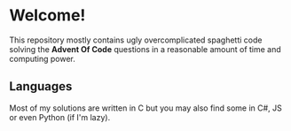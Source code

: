 # Welcome!

This repository mostly contains ugly overcomplicated spaghetti code solving the **Advent Of Code** questions in a reasonable amount of time and computing power.

## Languages

Most of my solutions are written in C but you may also find some in C#, JS or even Python (if I'm lazy).
